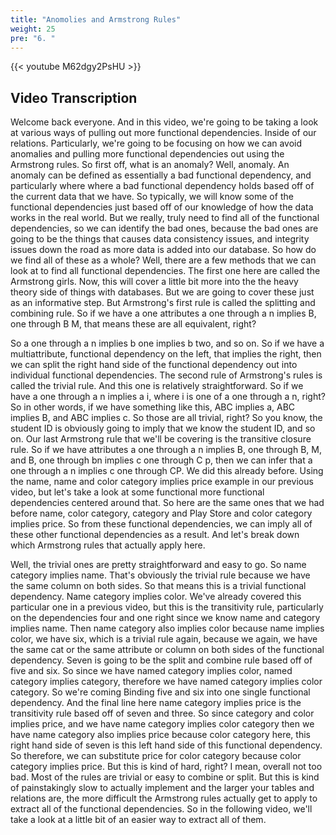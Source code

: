 ```yaml
---
title: "Anomolies and Armstrong Rules"
weight: 25
pre: "6. "
---
```


{{< youtube M62dgy2PsHU >}}

## Video Transcription

Welcome back everyone. And in this video, we're going to be taking a look at various ways of pulling out more functional dependencies. Inside of our relations. Particularly, we're going to be focusing on how we can avoid anomalies and pulling more functional dependencies out using the Armstrong rules. So first off, what is an anomaly? Well, anomaly. An anomaly can be defined as essentially a bad functional dependency, and particularly where where a bad functional dependency holds based off of the current data that we have. So typically, we will know some of the functional dependencies just based off of our knowledge of how the data works in the real world. But we really, truly need to find all of the functional dependencies, so we can identify the bad ones, because the bad ones are going to be the things that causes data consistency issues, and integrity issues down the road as more data is added into our database. So how do we find all of these as a whole? Well, there are a few methods that we can look at to find all functional dependencies. The first one here are called the Armstrong girls. Now, this will cover a little bit more into the the heavy theory side of things with databases. But we are going to cover these just as an informative step. But Armstrong's first rule is called the splitting and combining rule. So if we have a one attributes a one through a n implies B, one through B M, that means these are all equivalent, right? 

So a one through a n implies b one implies b two, and so on. So if we have a multiattribute, functional dependency on the left, that implies the right, then we can split the right hand side of the functional dependency out into individual functional dependencies. The second rule of Armstrong's rules is called the trivial rule. And this one is relatively straightforward. So if we have a one through a n implies a i, where i is one of a one through a n, right? So in other words, if we have something like this, ABC implies a, ABC implies B, and ABC implies c. So those are all trivial, right? So you know, the student ID is obviously going to imply that we know the student ID, and so on. Our last Armstrong rule that we'll be covering is the transitive closure rule. So if we have attributes a one through a n implies B, one through B, M, and B, one through bn implies c one through C p, then we can infer that a one through a n implies c one through CP. We did this already before. Using the name, name and color category implies price example in our previous video, but let's take a look at some functional more functional dependencies centered around that. So here are the same ones that we had before name, color category, category and Play Store and color category implies price. So from these functional dependencies, we can imply all of these other functional dependencies as a result. And let's break down which Armstrong rules that actually apply here. 

Well, the trivial ones are pretty straightforward and easy to go. So name category implies name. That's obviously the trivial rule because we have the same column on both sides. So that means this is a trivial functional dependency. Name category implies color. We've already covered this particular one in a previous video, but this is the transitivity rule, particularly on the dependencies four and one right since we know name and category implies name. Then name category also implies color because name implies color, we have six, which is a trivial rule again, because we again, we have the same cat or the same attribute or column on both sides of the functional dependency. Seven is going to be the split and combine rule based off of five and six. So since we have named category implies color, named category implies category, therefore we have named category implies color category. So we're coming Binding five and six into one single functional dependency. And the final line here name category implies price is the transitivity rule based off of seven and three. So since category and color implies price, and we have name category implies color category then we have name category also implies price because color category here, this right hand side of seven is this left hand side of this functional dependency. So therefore, we can substitute price for color category because color category implies price. But this is kind of hard, right? I mean, overall not too bad. Most of the rules are trivial or easy to combine or split. But this is kind of painstakingly slow to actually implement and the larger your tables and relations are, the more difficult the Armstrong rules actually get to apply to extract all of the functional dependencies. So in the following video, we'll take a look at a little bit of an easier way to extract all of them.